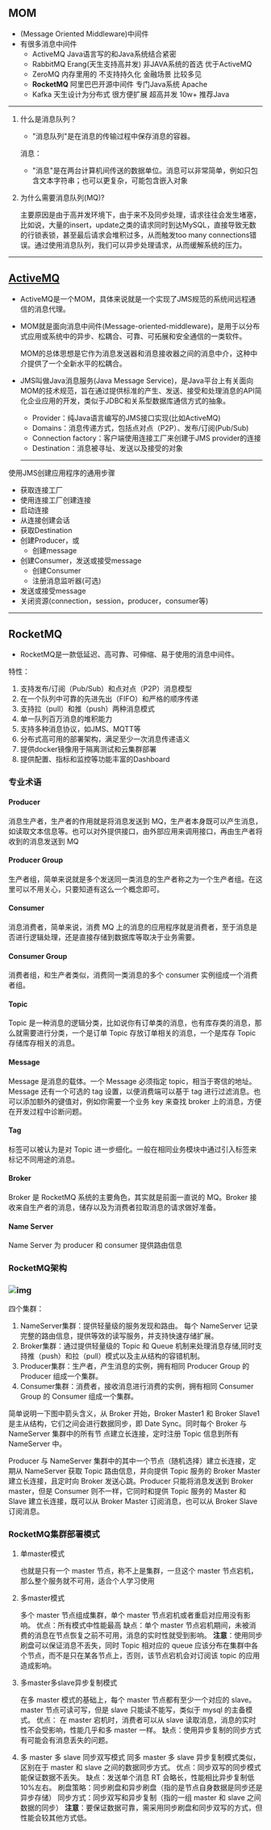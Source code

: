 ## MOM

- (Message Oriented Middleware)中间件
- 有很多消息中间件
  - ActiveMQ	Java语言写的和Java系统结合紧密	
  - RabbitMQ        Erang(天生支持高并发) 非JAVA系统的首选    优于ActiveMQ
  - ZeroMQ           内存里用的   不支持持久化  金融场景  比较多见   
  - **RocketMQ**      阿里巴巴开源中间件  专门Java系统  Apache
  - Kafka              天生设计为分布式 很方便扩展 超高并发 10w+  推荐Java

------

1. 什么是消息队列？

   - "消息队列"是在消息的传输过程中保存消息的容器。

   消息：

   - "消息"是在两台计算机间传送的数据单位。消息可以非常简单，例如只包含文本字符串；也可以更复杂，可能包含嵌入对象

2. 为什么需要消息队列(MQ)?

   ​	主要原因是由于高并发环境下，由于来不及同步处理，请求往往会发生堵塞，比如说，大量的insert，update之类的请求同时到达MySQL，直接导致无数的行锁表锁，甚至最后请求会堆积过多，从而触发too many connections错误。通过使用消息队列，我们可以异步处理请求，从而缓解系统的压力。

------

## [ActiveMQ](https://www.cnblogs.com/cyfonly/p/6380860.html)

- ActiveMQ是一个MOM，具体来说就是一个实现了JMS规范的系统间远程通信的消息代理。

- MOM就是面向消息中间件(Message-oriented-middleware)，是用于以分布式应用或系统中的异步、松耦合、可靠、可拓展和安全通信的一类软件。

  MOM的总体思想是它作为消息发送器和消息接收器之间的消息中介，这种中介提供了一个全新水平的松耦合。

- JMS叫做Java消息服务(Java Message Service)，是Java平台上有关面向MOM的技术规范，旨在通过提供标准的产生、发送、接受和处理消息的API简化企业应用的开发，类似于JDBC和关系型数据库通信方式的抽象。

  - Provider：纯Java语言编写的JMS接口实现(比如ActiveMQ)
  - Domains：消息传递方式，包括点对点（P2P）、发布/订阅(Pub/Sub)
  - Connection factory：客户端使用连接工厂来创建于JMS provider的连接
  - Destination：消息被寻址、发送以及接受的对象

  ------

使用JMS创建应用程序的通用步骤

- 获取连接工厂
- 使用连接工厂创建连接
- 启动连接
- 从连接创建会话
- 获取Destination
- 创建Producer，或
  - 创建message
- 创建Consumer，发送或接受message
  - 创建Consumer
  - 注册消息监听器(可选)
- 发送或接受message
- 关闭资源(connection，session，producer，consumer等)

------

## RocketMQ

- RocketMQ是一款低延迟、高可靠、可伸缩、易于使用的消息中间件。

特性：

1. 支持发布/订阅（Pub/Sub）和点对点（P2P）消息模型
2. 在一个队列中可靠的先进先出（FIFO）和严格的顺序传递
3. 支持拉（pull）和推（push）两种消息模式
4. 单一队列百万消息的堆积能力
5. 支持多种消息协议，如JMS、MQTT等
6. 分布式高可用的部署架构，满足至少一次消息传递语义
7. 提供docker镜像用于隔离测试和云集群部署
8. 提供配置、指标和监控等功能丰富的Dashboard

### 专业术语

#### Producer

消息生产者，生产者的作用就是将消息发送到 MQ，生产者本身既可以产生消息，如读取文本信息等。也可以对外提供接口，由外部应用来调用接口，再由生产者将收到的消息发送到 MQ

#### Producer Group

生产者组，简单来说就是多个发送同一类消息的生产者称之为一个生产者组。在这里可以不用关心，只要知道有这么一个概念即可。

#### Consumer

消息消费者，简单来说，消费 MQ 上的消息的应用程序就是消费者，至于消息是否进行逻辑处理，还是直接存储到数据库等取决于业务需要。

#### Consumer Group

消费者组，和生产者类似，消费同一类消息的多个 consumer 实例组成一个消费者组。

#### Topic

Topic 是一种消息的逻辑分类，比如说你有订单类的消息，也有库存类的消息，那么就需要进行分类，一个是订单 Topic 存放订单相关的消息，一个是库存 Topic 存储库存相关的消息。

#### Message

Message 是消息的载体。一个 Message 必须指定 topic，相当于寄信的地址。Message 还有一个可选的 tag 设置，以便消费端可以基于 tag 进行过滤消息。也可以添加额外的键值对，例如你需要一个业务 key 来查找 broker 上的消息，方便在开发过程中诊断问题。

#### Tag

标签可以被认为是对 Topic 进一步细化。一般在相同业务模块中通过引入标签来标记不同用途的消息。

#### Broker

Broker 是 RocketMQ 系统的主要角色，其实就是前面一直说的 MQ。Broker 接收来自生产者的消息，储存以及为消费者拉取消息的请求做好准备。

#### Name Server

Name Server 为 producer 和 consumer 提供路由信息

### RocketMQ架构

### ![img](https://upload-images.jianshu.io/upload_images/6332814-7885601f065a3556.png?imageMogr2/auto-orient/strip%7CimageView2/2/w/975/format/webp)

四个集群：

1. NameServer集群：提供轻量级的服务发现和路由。 每个 NameServer 记录完整的路由信息，提供等效的读写服务，并支持快速存储扩展。
2. Broker集群：通过提供轻量级的 Topic 和 Queue 机制来处理消息存储,同时支持推（push）和拉（pull）模式以及主从结构的容错机制。
3. Producer集群：生产者，产生消息的实例，拥有相同 Producer Group 的 Producer 组成一个集群。
4. Consumer集群：消费者，接收消息进行消费的实例，拥有相同 Consumer Group 的
   Consumer 组成一个集群。

简单说明一下图中箭头含义，从 Broker 开始，Broker Master1 和 Broker Slave1 是主从结构，它们之间会进行数据同步，即 Date Sync。同时每个 Broker 与
 NameServer 集群中的所有节
 点建立长连接，定时注册 Topic 信息到所有 NameServer 中。

Producer 与 NameServer 集群中的其中一个节点（随机选择）建立长连接，定期从 NameServer 获取 Topic 路由信息，并向提供 Topic 服务的 Broker Master 建立长连接，且定时向 Broker 发送心跳。Producer 只能将消息发送到 Broker master，但是 Consumer 则不一样，它同时和提供 Topic 服务的 Master 和 Slave
 建立长连接，既可以从 Broker Master 订阅消息，也可以从 Broker Slave 订阅消息。

### RocketMQ集群部署模式

1. 单master模式

   也就是只有一个 master 节点，称不上是集群，一旦这个 master 节点宕机，那么整个服务就不可用，适合个人学习使用

2. 多master模式

   多个 master 节点组成集群，单个 master 节点宕机或者重启对应用没有影响。
    优点：所有模式中性能最高
    缺点：单个 master 节点宕机期间，未被消费的消息在节点恢复之前不可用，消息的实时性就受到影响。
    **注意**：使用同步刷盘可以保证消息不丢失，同时 Topic 相对应的 queue 应该分布在集群中各个节点，而不是只在某各节点上，否则，该节点宕机会对订阅该 topic 的应用造成影响。

3. 多master多slave异步复制模式

   在多 master 模式的基础上，每个 master 节点都有至少一个对应的 slave。master
    节点可读可写，但是 slave 只能读不能写，类似于 mysql 的主备模式。
    优点： 在 master 宕机时，消费者可以从 slave 读取消息，消息的实时性不会受影响，性能几乎和多 master 一样。
    缺点：使用异步复制的同步方式有可能会有消息丢失的问题。

4. 多 master 多 slave 同步双写模式
   同多 master 多 slave 异步复制模式类似，区别在于 master 和 slave 之间的数据同步方式。
   优点：同步双写的同步模式能保证数据不丢失。
   缺点：发送单个消息 RT 会略长，性能相比异步复制低10%左右。
   刷盘策略：同步刷盘和异步刷盘（指的是节点自身数据是同步还是异步存储）
   同步方式：同步双写和异步复制（指的一组 master 和 slave 之间数据的同步）
   **注意**：要保证数据可靠，需采用同步刷盘和同步双写的方式，但性能会较其他方式低。